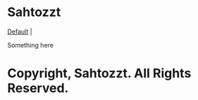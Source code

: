 # Sahtozzt
<a href="/Default">Default</a> | 

Something here

# Copyright, Sahtozzt. All Rights Reserved.
